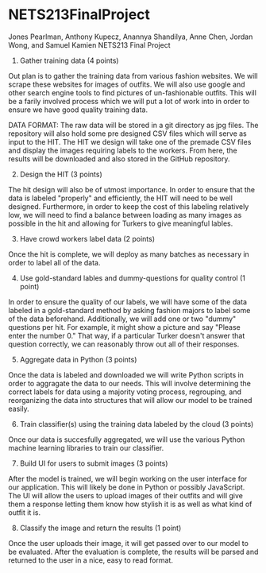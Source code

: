 # NETS213FinalProject
Jones Pearlman, Anthony Kupecz, Anannya Shandilya, Anne Chen, Jordan Wong, and Samuel Kamien NETS213 Final Project

1. Gather training data (4 points)

Out plan is to gather the training data from various fashion websites. We will scrape these websites for images of outfits. We will also use google and other search engine tools to find pictures of un-fashionable outfits. This will be a farily involved process which we will put a lot of work into in order to ensure we have good quality training data.

DATA FORMAT:
  The raw data will be stored in a git directory as jpg files. The repository will also hold some pre designed CSV files which will serve as input to the HIT. The HIT we design will take one of the premade CSV files and display the images requiring labels to the workers. From here, the results will be downloaded and also stored in the GitHub repository.

2. Design the HIT (3 points)

The hit design will also be of utmost importance. In order to ensure that the data is labeled "properly" and efficiently, the HIT will need to be well designed. Furthermore, in order to keep the cost of this labeling relatively low, we will need to find a balance between loading as many images as possible in the hit and allowing for Turkers to give meaningful lables.

3. Have crowd workers label data (2 points)

Once the hit is complete, we will deploy as many batches as necessary in order to label all of the data.

4. Use gold-standard lables and dummy-questions for quality control (1 point)

In order to ensure the quality of our labels, we will have some of the data labeled in a gold-standard method by asking fashion majors to label some of the data beforehand. Additionally, we will add one or two "dummy" questions per hit. For example, it might show a picture and say "Please enter the number 0." That way, if a particular Turker doesn't answer that question correctly, we can reasonably throw out all of their responses.

5. Aggregate data in Python (3 points)

Once the data is labeled and downloaded we will write Python scripts in order to aggragate the data to our needs. This will involve determining the correct labels for data using a majority voting process, regrouping, and reorganizing the data into structures that will allow our model to be trained easily.

6. Train classifier(s) using the training data labeled by the cloud (3 points)

Once our data is succesfully aggregated, we will use the various Python machine learning libraries to train our classifier.

7. Build UI for users to submit images (3 points)

After the model is trained, we will begin working on the user interface for our application. This will likely be done in Python or possibly JavaScript. The UI will allow the users to upload images of their outfits and will give them a response letting them know how stylish it is as well as what kind of outfit it is.

8. Classify the image and return the results (1 point)

Once the user uploads their image, it will get passed over to our model to be evaluated. After the evaluation is complete, the results will be parsed and returned to the user in a nice, easy to read format.
